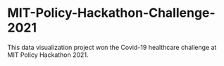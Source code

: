 # MIT-Policy-Hackathon-Challenge-2021
This data visualization project won the Covid-19 healthcare challenge at MIT Policy Hackathon 2021.
